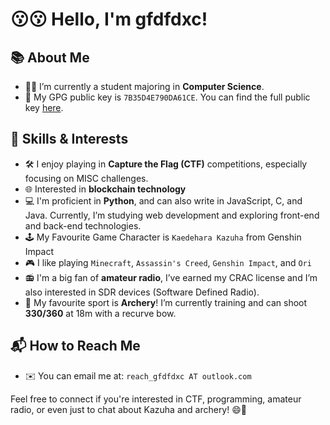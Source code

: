# 😗😗 Hello, I'm gfdfdxc!

## 📚 About Me
- 👨‍💻  I’m currently a student majoring in **Computer Science**.
- 🔑 My GPG public key is `7B35D4E790DA61CE`. You can find the full public key [here](https://github.com/gfdfdxc.gpg).

## 🔧 Skills & Interests
- 🛠️ I enjoy playing in **Capture the Flag (CTF)** competitions, especially focusing on MISC challenges.
- 🌐 Interested in **blockchain technology**
- 💻 I'm proficient in **Python**, and can also write in JavaScript, C, and Java. Currently, I’m studying web development and exploring front-end and back-end technologies.
- 🕹️ My Favourite Game Character is `Kaedehara Kazuha` from Genshin Impact
- 🎮 I like playing `Minecraft`, `Assassin's Creed`, `Genshin Impact`, and `Ori`
- 📻 I'm a big fan of **amateur radio**, I’ve earned my CRAC license and I’m also interested in SDR devices (Software Defined Radio).
- 🏹 My favourite sport is **Archery**! I’m currently training and can shoot **330/360** at 18m with a recurve bow.

## 📬 How to Reach Me
- ✉️ You can email me at: `reach_gfdfdxc AT outlook.com`

Feel free to connect if you're interested in CTF, programming, amateur radio, or even just to chat about Kazuha and archery! 😄🥰
